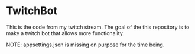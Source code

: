 # TwitchBot
This is the code from my twitch stream.  The goal of the this repository is to make a twitch bot that allows more functionality.

NOTE: appsettings.json is missing on purpose for the time being.
